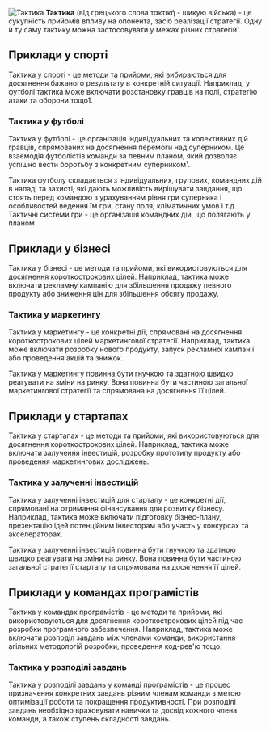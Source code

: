 ![Тактика](https://cdn.quotesgram.com/img/15/53/1961469734-10-Tactics-You-Must-Use-in-Your-Content-Marketing-Strategy-1.jpg)
**Тактика** (від грецького слова τακτική - шикую війська) - це сукупність прийомів впливу на опонента, засіб реалізації стратегії. Одну й ту саму тактику можна застосовувати у межах різних стратегій¹.

## Приклади у спорті
Тактика у спорті - це методи та прийоми, які вибираються для досягнення бажаного результату в конкретній ситуації. Наприклад, у футболі тактика може включати розстановку гравців на полі, стратегію атаки та оборони тощо1.

### Тактика у футболі
Тактика у футболі - це організація індивідуальних та колективних дій гравців, спрямованих на досягнення перемоги над суперником. Це взаємодія футболістів команди за певним планом, який дозволяє успішно вести боротьбу з конкретним суперником¹.

Тактика футболу складається з індивідуальних, групових, командних дій в нападі та захисті, які дають можливість вирішувати завдання, що стоять перед командою з урахуванням рівня гри суперника і особливостей ведення їм гри, стану поля, кліматичних умов і т.д. Тактичні системи гри - це організація командних дій, що полягають у планом

## Приклади у бізнесі
Тактика у бізнесі - це методи та прийоми, які використовуються для досягнення короткострокових цілей. Наприклад, тактика може включати рекламну кампанію для збільшення продажу певного продукту або зниження цін для збільшення обсягу продажу.

### Тактика у маркетингу
Тактика у маркетингу - це конкретні дії, спрямовані на досягнення короткострокових цілей маркетингової стратегії. Наприклад, тактика може включати розробку нового продукту, запуск рекламної кампанії або проведення акцій та знижок.

Тактика у маркетингу повинна бути гнучкою та здатною швидко реагувати на зміни на ринку. Вона повинна бути частиною загальної маркетингової стратегії та спрямована на досягнення її цілей.

## Приклади у стартапах
Тактика у стартапах - це методи та прийоми, які використовуються для досягнення короткострокових цілей. Наприклад, тактика може включати залучення інвестицій, розробку прототипу продукту або проведення маркетингових досліджень.

### Тактика у залученні інвестицій
Тактика у залученні інвестицій для стартапу - це конкретні дії, спрямовані на отримання фінансування для розвитку бізнесу. Наприклад, тактика може включати підготовку бізнес-плану, презентацію ідей потенційним інвесторам або участь у конкурсах та акселераторах.

Тактика у залученні інвестицій повинна бути гнучкою та здатною швидко реагувати на зміни на ринку. Вона повинна бути частиною загальної стратегії стартапу та спрямована на досягнення її цілей.

## Приклади у командах програмістів
Тактика у командах програмістів - це методи та прийоми, які використовуються для досягнення короткострокових цілей під час розробки програмного забезпечення. Наприклад, тактика може включати розподіл завдань між членами команди, використання агільних методологій розробки, проведення код-рев'ю тощо.

### Тактика у розподілі завдань
Тактика у розподілі завдань у команді програмістів - це процес призначення конкретних завдань різним членам команди з метою оптимізації роботи та покращення продуктивності. При розподілі завдань необхідно враховувати навички та досвід кожного члена команди, а також ступень складності завдань.
